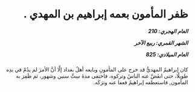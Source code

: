 <h1 dir="rtl">ظفر المأمون بعمه إبراهيم بن المهدي .</h1>

<h5 dir="rtl">العام الهجري:  210

الشهر القمري: ربيع الآخر

العام الميلادي: 825</h5>

<p dir="rtl">كان إبراهيمُ المهديُّ قد خرج على المأمونِ وبايعه أهلُ بغداد إلَّا أنَّ الأمرَ لم يدُمْ في يدِه طويلًا، حتى انفَضَّ عنه الناسُ وتركوه، فاختفى مدةَ سِتِّ سنين وشهور، ثم ظَفِرَ به المأمون, فاستعطفه إبراهيمُ فعفا عنه وترَكَه.</p></br>
